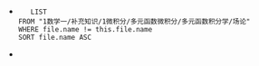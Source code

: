 *   
    ```dataview
	   LIST
	FROM "1数学一/补充知识/1微积分/多元函数微积分/多元函数积分学/场论"
	WHERE file.name != this.file.name
	SORT file.name ASC
    ```
- 